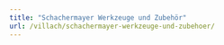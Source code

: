 ```yaml
---
title: "Schachermayer Werkzeuge und Zubehör"
url: /villach/schachermayer-werkzeuge-und-zubehoer/
---
```

